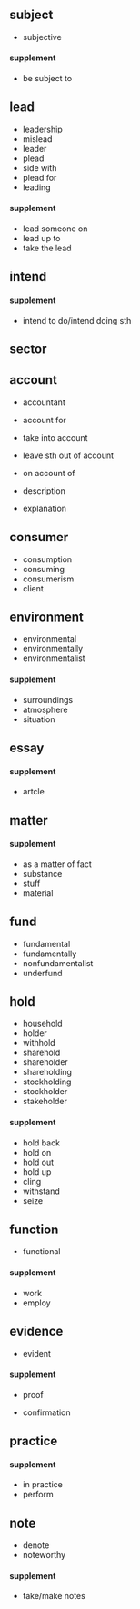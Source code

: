 ## subject

- subjective

#### supplement

- be subject to

## lead

- leadership
- mislead
- leader
- plead
- side with
- plead for
- leading

#### supplement

- lead someone on
- lead up to
- take  the lead

## intend

#### supplement

- intend to do/intend doing sth

## sector

## account

- accountant

- account for
- take into account
- leave sth out of account
- on account of 
- description
- explanation

## consumer

- consumption
- consuming
- consumerism
- client

## environment

- environmental
- environmentally
- environmentalist

#### supplement

- surroundings
- atmosphere
- situation

## essay

#### supplement

- artcle

## matter

#### supplement

- as a matter of fact
- substance
- stuff
- material

## fund

- fundamental
- fundamentally
- nonfundamentalist
- underfund

## hold

- household
- holder
- withhold
- sharehold
- shareholder
- shareholding
- stockholding
- stockholder
- stakeholder
#### supplement

- hold back
- hold on 
- hold  out
- hold  up
- cling
- withstand
- seize


## function

- functional

#### supplement

- work
- employ

## evidence

- evident

#### supplement

- proof

- confirmation

## practice

#### supplement

- in practice
- perform
## note

- denote
- noteworthy

#### supplement

- take/make notes
